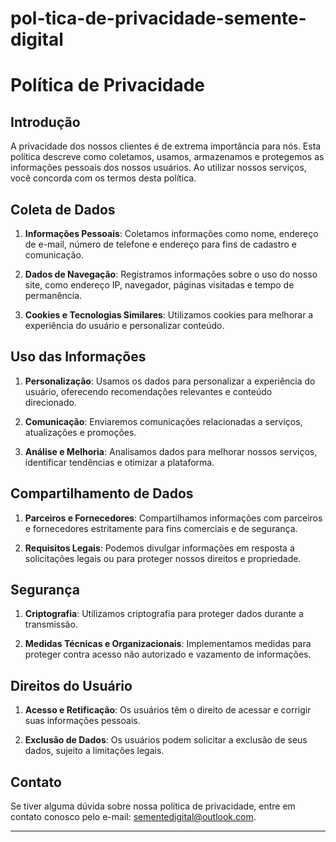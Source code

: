 # pol-tica-de-privacidade-semente-digital

# Política de Privacidade

## Introdução

A privacidade dos nossos clientes é de extrema importância para nós. Esta política descreve como coletamos, usamos, armazenamos e protegemos as informações pessoais dos nossos usuários. Ao utilizar nossos serviços, você concorda com os termos desta política.

## Coleta de Dados

1. **Informações Pessoais**: Coletamos informações como nome, endereço de e-mail, número de telefone e endereço para fins de cadastro e comunicação.

2. **Dados de Navegação**: Registramos informações sobre o uso do nosso site, como endereço IP, navegador, páginas visitadas e tempo de permanência.

3. **Cookies e Tecnologias Similares**: Utilizamos cookies para melhorar a experiência do usuário e personalizar conteúdo.

## Uso das Informações

1. **Personalização**: Usamos os dados para personalizar a experiência do usuário, oferecendo recomendações relevantes e conteúdo direcionado.

2. **Comunicação**: Enviaremos comunicações relacionadas a serviços, atualizações e promoções.

3. **Análise e Melhoria**: Analisamos dados para melhorar nossos serviços, identificar tendências e otimizar a plataforma.

## Compartilhamento de Dados

1. **Parceiros e Fornecedores**: Compartilhamos informações com parceiros e fornecedores estritamente para fins comerciais e de segurança.

2. **Requisitos Legais**: Podemos divulgar informações em resposta a solicitações legais ou para proteger nossos direitos e propriedade.

## Segurança

1. **Criptografia**: Utilizamos criptografia para proteger dados durante a transmissão.

2. **Medidas Técnicas e Organizacionais**: Implementamos medidas para proteger contra acesso não autorizado e vazamento de informações.

## Direitos do Usuário

1. **Acesso e Retificação**: Os usuários têm o direito de acessar e corrigir suas informações pessoais.

2. **Exclusão de Dados**: Os usuários podem solicitar a exclusão de seus dados, sujeito a limitações legais.

## Contato

Se tiver alguma dúvida sobre nossa política de privacidade, entre em contato conosco pelo e-mail: sementedigital@outlook.com.

---
